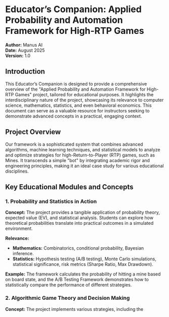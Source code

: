 # Educator’s Companion: Applied Probability and Automation Framework for High-RTP Games

**Author:** Manus AI  
**Date:** August 2025  
**Version:** 1.0

## Introduction

This Educator’s Companion is designed to provide a comprehensive overview of the "Applied Probability and Automation Framework for High-RTP Games" project, tailored for educational purposes. It highlights the interdisciplinary nature of the project, showcasing its relevance to computer science, mathematics, statistics, and even behavioral economics. This document can serve as a valuable resource for instructors seeking to demonstrate advanced concepts in a practical, engaging context.

## Project Overview

Our framework is a sophisticated system that combines advanced algorithms, machine learning techniques, and statistical models to analyze and optimize strategies for high-Return-to-Player (RTP) games, such as Mines. It transcends a simple "bot" by integrating academic rigor and engineering principles, making it an ideal case study for various educational disciplines.

## Key Educational Modules and Concepts

### 1. Probability and Statistics in Action

**Concept:** The project provides a tangible application of probability theory, expected value (EV), and statistical analysis. Students can explore how theoretical probabilities translate into practical outcomes in a simulated environment.

**Relevance:**  
- **Mathematics:** Combinatorics, conditional probability, Bayesian inference.
- **Statistics:** Hypothesis testing (A/B testing), Monte Carlo simulations, statistical significance, risk metrics (Sharpe Ratio, Max Drawdown).

**Example:** The framework calculates the probability of hitting a mine based on board state, and the A/B Testing Framework demonstrates how to statistically compare the performance of different strategies.

### 2. Algorithmic Game Theory and Decision Making

**Concept:** The project implements various strategies, including the 

